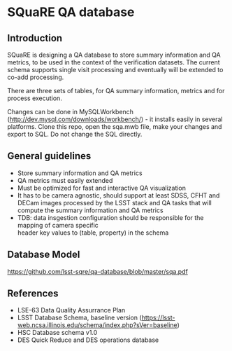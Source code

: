 # SQuaRE QA database

## Introduction
  
  SQuaRE is designing a QA database to store summary information 
  and QA metrics,  to be used in the context of the verification datasets. The current schema supports single visit processing and eventually  will be extended to co-add processing. 
  
  There are three sets of tables, for QA summary information, metrics and for process execution.
  
  Changes can be done in MySQLWorkbench (http://dev.mysql.com/downloads/workbench/) - it installs easily in several platforms. Clone this repo, open the sqa.mwb file, make your changes and export to SQL. Do not change the SQL directly.

## General guidelines
  
  - Store summary information and QA metrics
  - QA metrics must easily extended 
  - Must be optimized for fast and interactive QA visualization
  - It has to be camera agnostic, should support at least SDSS, CFHT and DECam images processed by the LSST stack and QA tasks that will compute the summary information and QA metrics 
  - TDB: data insgestion configuration should be responsible for the mapping of camera specific  
    header key values to (table, property) in the schema

## Database Model

https://github.com/lsst-sqre/qa-database/blob/master/sqa.pdf

## References
  - LSE-63 Data Quality Assurrance Plan
  - LSST Database Schema, baseline version (https://lsst-web.ncsa.illinois.edu/schema/index.php?sVer=baseline)
  - HSC Database schema v1.0 
  - DES Quick Reduce and DES operations database
